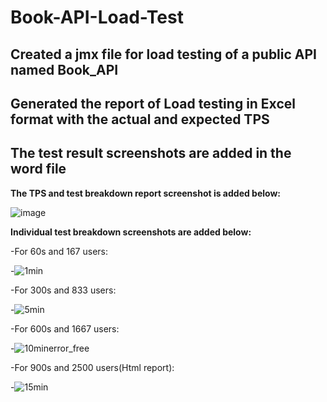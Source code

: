 # Book-API-Load-Test
## Created a jmx file for load testing of a public API named Book_API
## Generated the report of Load testing in Excel format with the actual and expected TPS
## The test result screenshots are added in the word file

**The TPS and test breakdown report screenshot is added below:**

![image](https://user-images.githubusercontent.com/47983558/176115828-feb528f8-8218-41ee-b2ec-a0a4f6d55bf7.png)


**Individual test breakdown screenshots are added below:**

-For 60s and 167 users:

   -![1min](https://user-images.githubusercontent.com/47983558/176115290-95b2963e-ea9e-468a-9672-cdc5455074b5.PNG)


-For 300s and 833 users:

   -![5min](https://user-images.githubusercontent.com/47983558/176115370-277a9292-d6ce-4fc9-bee1-924acd727095.PNG)


-For 600s and 1667 users:

   -![10minerror_free](https://user-images.githubusercontent.com/47983558/176115473-979cb1c3-d438-4e06-8d69-5812e92f68f4.PNG)


-For 900s and 2500 users(Html report):

   -![15min](https://user-images.githubusercontent.com/47983558/176115571-6e2dd347-2d28-4b55-a123-1aac197be872.PNG)
